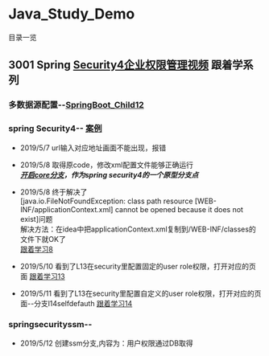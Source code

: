 # Java_Study_Demo
目录一览

## 3001 Spring [Security4企业权限管理视频](https://www.bilibili.com/video/av50613863/?p=1) 跟着学系列  
### 多数据源配置--[SpringBoot_Child12](http://github.com/yaom2018/Java_Study_Demo/tree/master/SpringBoot_Child12)

### spring Security4-- [案例](https://github.com/yaom2018/Java_Study_Demo/tree/master/springSecurity3001)  
  * 2019/5/7 url输入对应地址画面不能出现，报错  
  * 2019/5/8 取得原code，修改xml配置文件能够正确运行  
  ***[开启core分支](https://github.com/yaom2018/Java_Study_Demo/tree/core)，作为spring security4的一个原型分支点***  
  * 2019/5/8 终于解决了  
  [java.io.FileNotFoundException: class path resource [WEB-INF/applicationContext.xml] cannot be opened because it does not exist]问题  
  解决方法：在idea中把applicationContext.xml复制到/WEB-INF/classes的文件下就OK了  
  [跟着学习8](https://www.bilibili.com/video/av50613863/?p=8&t=101) 

  * 2019/5/10 看到了L13在security里配置固定的user role权限，打开对应的页面
  [跟着学习13](https://www.bilibili.com/video/av50613863/?p=13) 
  * 2019/5/11 看到了L13在security里配置自定义的user role权限，打开对应的页面--分支l14selfdefauth
  [跟着学习14](https://www.bilibili.com/video/av50613863/?p=14) 

### springsecurityssm-- 
  * 2019/5/12 创建ssm分支,内容为：用户权限通过DB取得
  

